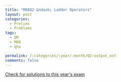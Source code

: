 ```yaml
---
title: "M08Q2 &ndash; Ladder Operators"
layout: post
categories:
  - Prelims
  - Problems
tags:
  - QM
  - M08
  - qho

permalink: /:categories/:year/:month/Q2:output_ext
comments: false
---
```

<object data="2008M2Q.pdf" type="application/pdf" width="100%" height="500"></object>
<div class="message"><a href='https://princetonprelim.com/prelim/21/'>Check for solutions to this year's exam</a></div>
